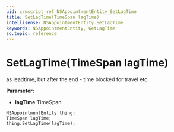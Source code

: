 ```yaml
---
uid: crmscript_ref_NSAppointmentEntity_SetLagTime
title: SetLagTime(TimeSpan lagTime)
intellisense: NSAppointmentEntity.SetLagTime
keywords: NSAppointmentEntity, GetLagTime
so.topic: reference
---
```


# SetLagTime(TimeSpan lagTime)

as leadtime, but after the end - time blocked for travel etc.

**Parameter:** 
 - **lagTime** TimeSpan

```crmscript
NSAppointmentEntity thing;
TimeSpan lagTime;
thing.SetLagTime(lagTime);
```

